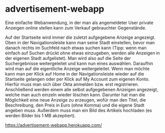 # advertisement-webapp
Eine einfache Webanwendung, in der man als angemeldeter User private Anzeigen online stellen kann zum Verkauf gebrauchter Gegenstände.

Auf der Startseite wird immer die zuletzt aufgegebene Anzeige angezeigt. Oben in der Navigationsleiste kann man seine Stadt einstellen, 
bevor man danach rechts im Suchfeld nach etwas suchen kann (Tipp: wenn man einfach auf Suchen drückt ohne etwas einzugeben, werden alle 
Anzeigen in der eigenen Stadt aufgelistet). Man wird also auf die Seite der Suchergebnisse weitergeleitet und kann nun eines auswählen.
Daraufhin wird man auf die eigentliche Anzeige weitergeleitet.
Wenn man möchte kann man per Klick auf Home in der Navigationsleiste wieder auf die Startseite gelangen oder per Klick auf My Account 
zum eigenen Konto. Hierfür muss man sich über Okta anmelden bzw. erst registrieren. Anschließend werden einem alle selbst aufgegebenen
Anzeigen angezeigt, welche man auch einzeln wieder löschen kann. Darunter hat man die Möglichkeit eine neue Anzeige zu erzeugen, wofür man
den Titel, die Beschreibung, den Preis in Euro (ohne Komma) und die eigene Stadt angeben muss. Außerdem muss man ein Bild des Artikels hochladen
(es werden Bilder bis 1 MB akzeptiert).

https://advertisement-webapp.herokuapp.com/

